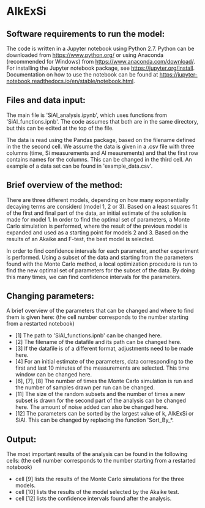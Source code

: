 # AlkExSi

## Software requirements to run the model:
The code is written in a Jupyter notebook using Python 2.7. Python can be downloaded from https://www.python.org/ or using Anaconda (recommended for Windows) from https://www.anaconda.com/download/. For installing the Jupyter notebook package, see https://jupyter.org/install. Documentation on how to use the notebook can be found at https://jupyter-notebook.readthedocs.io/en/stable/notebook.html.

## Files and data input:
The main file is 'SiAl_analysis.ipynb', which uses functions from 'SiAl_functions.ipnb'. The code assumes that both are in the same directory, but this can be edited at the top of the file.

The data is read using the Pandas package, based on the filename defined in the  the second cell. We assume the data is given in a .csv file with three columns (time, Si measurements and Al meaurements) and that the first row contains names for the columns. This can be changed in the third cell. An example of a data set can be found in 'example_data.csv'.

## Brief overview of the method:
There are three different models, depending on how many exponentially decaying terms are considerd (model 1, 2 or 3). Based on a least squares fit of the first and final part of the data, an initial estimate of the solution is made for model 1. In order to find the optimal set of parameters, a Monte Carlo simulation is performed, where the result of the previous model is expanded and used as a starting point for models 2 and 3. Based on the results of an Akaike and F-test, the best model is selected.

In order to find confidence intervals for each parameter, another experiment is performed. Using a subset of the data and starting from the parameters found with the Monte Carlo method, a local optimization procedure is run to find the new optimal set of parameters for the subset of the data. By doing this many times, we can find confidence intervals for the parameters.

## Changing parameters:
A brief overview of the parameters that can be changed and where to find them is given here: (the cell number corresponds to the number starting from a restarted notebook)
- [1] The path to 'SiAl_functions.ipnb' can be changed here. 
- [2] The filename of the datafile and its path can be changed here.
- [3] If the datafile is of a different format, adjustments need to be made here.
- [4] For an initial estimate of the parameters, data corresponding to the first and last 10 minutes of the measurements are selected. This time window can be changed here.
- [6], [7], [8] The number of times the Monte Carlo simulation is run and the number of samples drawn per run can be changed.
- [11] The size of the random subsets and the number of times a new subset is drawn for the second part of the analysis can be changed here. The amount of noise added can also be changed here.
- [12] The parameters can be sorted by the largest value of k, AlkExSi or SiAl. This can be changed by replacing the function 'Sort_By_*.

## Output:
The most important results of the analysis can be found in the following cells: (the cell number corresponds to the number starting from a restarted notebook)
- cell [9] lists the results of the Monte Carlo simulations for the three models.
- cell [10] lists the results of the model selected by the Akaike test.
- cell [12] lists the confidence intervals found after the analysis.



